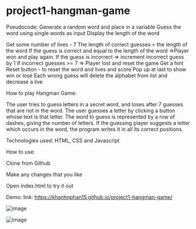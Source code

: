 # project1-hangman-game
Pseudocode:
Generate a random word and place in a variable
Guess the word using single words as input
Display the length of the word

Get some number of lives - 7
The length of correct guesses < the length of the word
If the guess is correct and equal to the length of the word =>Player won and play again.
If the guess is incorrect => increment incorrect guess by 1
If incorrect guesses >= 7 => Player lost and reset the game
Get a hint 
Reset button - to reset the word and lives and score
Pop up at last to show win or lose
Each wrong guess will delete the alphabet from list and decrease a live

How to play Hangman Game: 

The user tries to guess letters in a secret word, and loses after 7 guesses that are not in the word. The user guesses a letter by clicking a button whose text is that letter.
The word to guess is represented by a row of dashes, giving the number of letters. If the guessing player suggests a letter which occurs in the word, the program writes it in all its correct positions.

Technologies used: HTML, CSS and Javascript

How to use:

Clone from Github

Make any changes that you like

Open index.html to try it out

Demo: 
link: https://khanhnphan15.github.io/project1-hangman-game/

![image](https://github.com/khanhnphan15/project1-hangman-game/assets/65747746/c0e7e739-3709-47a7-8227-1de6c7370f03)


![image](https://github.com/khanhnphan15/project1-hangman-game/assets/65747746/c2672b20-29c0-46af-8a37-71b610b5316e)



